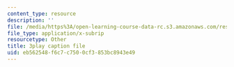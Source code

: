 ```yaml
---
content_type: resource
description: ''
file: /media/https%3A/open-learning-course-data-rc.s3.amazonaws.com/res-6-012-introduction-to-probability-spring-2018/eb562548f6c7c7500cf3853bc8943e49_CdrVM6MGnGo.srt
file_type: application/x-subrip
resourcetype: Other
title: 3play caption file
uid: eb562548-f6c7-c750-0cf3-853bc8943e49
---
```

